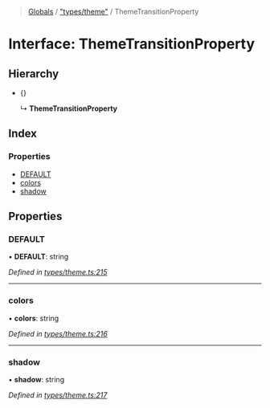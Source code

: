 > [Globals](../README.md) / ["types/theme"](../modules/_types_theme_.md) / ThemeTransitionProperty

# Interface: ThemeTransitionProperty

## Hierarchy

* {}

  ↳ **ThemeTransitionProperty**

## Index

### Properties

* [DEFAULT](_types_theme_.themetransitionproperty.md#default)
* [colors](_types_theme_.themetransitionproperty.md#colors)
* [shadow](_types_theme_.themetransitionproperty.md#shadow)

## Properties

### DEFAULT

•  **DEFAULT**: string

*Defined in [types/theme.ts:215](https://github.com/kenoxa/beamwind/blob/main/packages/beamwind/src/types/theme.ts#L215)*

___

### colors

•  **colors**: string

*Defined in [types/theme.ts:216](https://github.com/kenoxa/beamwind/blob/main/packages/beamwind/src/types/theme.ts#L216)*

___

### shadow

•  **shadow**: string

*Defined in [types/theme.ts:217](https://github.com/kenoxa/beamwind/blob/main/packages/beamwind/src/types/theme.ts#L217)*
